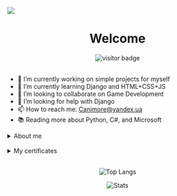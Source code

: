 
![](https://github.com/GnomGad/GnomGad/blob/master/icons/Home.png)

<div align="center">
<h1>Welcome</h1>
<img src="https://visitor-badge.laobi.icu/badge?page_id=GnomGad.GnomGad" alt="visitor badge" />
</div>

<br>


- 🔭 I’m currently working on simple projects for myself<br>
- 🌱 I’m currently learning Django and HTML+CSS+JS<br>
- 👯 I’m looking to collaborate on Game Development<br>
- 🤔 I’m looking for help with Django<br>
- 📫 How to reach me: Canimore@yandex.ua<br>
- 📚 Reading more about Python, С#, and Microsoft <br>


<details >
    <summary>About me</summary>
    <div >
    <br>
        Hello, My name is Eugene and I am a programmer from Donetsk.
        <br>
        I am an Informatics and Computer Engineering student at the Physics and Technology faculty.
        <br>
        I have experience with small freelance projects and make small projects for myself.
    </div>
    <br>

</details>

<br>

<details>
<summary>My certificates</summary>
<p align="center">

<a href= "https://github.com/GnomGad/GnomGad/blob/master/certificates/EvgeniiLazarenko-Python-20IVT2-certificate.pdf"><img src="https://github.com/GnomGad/GnomGad/blob/master/icons/PythonInstituteOpenEDG.png" height="52" width="204"/></a>

</p>
</details>

<br>


<div align="center">

![Top Langs](https://github-readme-stats.vercel.app/api/top-langs/?username=GnomGad&layout=compact&theme=gruvbox)

![Stats](https://github-readme-stats.vercel.app/api?username=GnomGad&show_icons=true&theme=gruvbox)

</div>

<!--
**GnomGad/GnomGad** is a ✨ _special_ ✨ repository because its `README.md` (this file) appears on your GitHub profile.
-->
